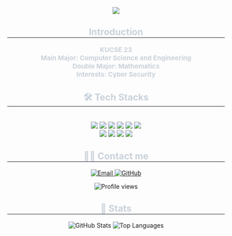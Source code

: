 <div align="center">
  <img src="https://capsule-render.vercel.app/api?type=waving&color=auto&height=120&text=KUCSEPotato&animation=fadeIn&fontColor=ffffff&fontSize=40" />
</div>

<div align="center"> 
  <h2 style="border-bottom: 1px solid #21262d; color: #c9d1d9;">Introduction</h2>  
  <div style="font-weight:700; font-size:15px; text-align:center; color:#c9d1d9;">
    <ul style="list-style:none; padding:0; margin:0;">
      <li>KUCSE 23</li>
      <li>Main Major: Computer Science and Engineering</li>
      <li>Double Major: Mathematics</li>
      <li>Interests: Cyber Security</li>
    </ul>
  </div> 
</div>

<div align="center">
  <h2 style="border-bottom: 1px solid #21262d; color: #c9d1d9;">🛠️ Tech Stacks</h2>
  <br>
  <div style="margin:0 auto; text-align:center;">
    <img src="https://img.shields.io/badge/C-A8B9CC?style=for-the-badge&logo=C&logoColor=white" />
    <img src="https://img.shields.io/badge/Flask-000000?style=for-the-badge&logo=Flask&logoColor=white" />
    <img src="https://img.shields.io/badge/GitHub-181717?style=for-the-badge&logo=GitHub&logoColor=white" />
    <img src="https://img.shields.io/badge/Linux-FCC624?style=for-the-badge&logo=Linux&logoColor=white" />
    <img src="https://img.shields.io/badge/Python-3776AB?style=for-the-badge&logo=Python&logoColor=white" />
    <img src="https://img.shields.io/badge/Go-00ADD8?style=for-the-badge&logo=go&logoColor=white" /> <!-- ✅ NEW: Go -->
    <br/>
    <img src="https://img.shields.io/badge/PyTorch-EE4C2C?style=for-the-badge&logo=PyTorch&logoColor=white" />
    <img src="https://img.shields.io/badge/Slack-4A154B?style=for-the-badge&logo=Slack&logoColor=white" />
    <img src="https://img.shields.io/badge/TensorFlow-FF6F00?style=for-the-badge&logo=TensorFlow&logoColor=white" />
    <img src="https://img.shields.io/badge/Notion-000000?style=for-the-badge&logo=Notion&logoColor=white" />
  </div>
</div>

<div align="center">
  <h2 style="border-bottom: 1px solid #21262d; color: #c9d1d9;">🧑‍💻 Contact me</h2>
  <p align="center">
    <!-- 이메일/링크는 본인 것에 맞게 교체 -->
    <a href="mailto:a23493307@gmail.com">
      <img src="https://img.shields.io/badge/Email-ffffff?style=for-the-badge&logo=gmail&logoColor=EA4335" alt="Email" />
    </a>
    <a href="https://github.com/KUCSEPotato">
      <img src="https://img.shields.io/badge/GitHub-181717?style=for-the-badge&logo=github&logoColor=white" alt="GitHub" />
    </a>
  </p>

  <!-- 방문자수 (hits 대체, 광고차단에도 잘 동작) -->
  <p>
    <img src="https://komarev.com/ghpvc/?username=KUCSEPotato&label=Profile%20views&color=0e75b6&style=flat" alt="Profile views" />
  </p>
</div>

<div align="center"> 
  <h2 style="border-bottom: 1px solid #21262d; color: #c9d1d9;">🏅 Stats</h2>
  <div align="center">
    <img
      src="https://github-readme-stats.vercel.app/api?username=KUCSEPotato&custom_title=KUCSEPotato's%20GitHub%20Stats&show_icons=true&hide_border=true&theme=transparent"
      alt="GitHub Stats"
    />
    <img
      src="https://github-readme-stats.vercel.app/api/top-langs/?username=KUCSEPotato&layout=compact&hide_border=true&theme=transparent"
      alt="Top Languages"
    />
  </div>
</div>
